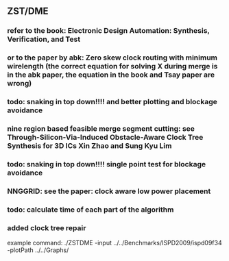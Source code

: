 ## ZST/DME
### refer to the book: Electronic Design Automation: Synthesis, Verification, and Test
### or to the paper by abk: Zero skew clock routing with minimum wirelength (the correct equation for solving X during merge is in the abk paper, the equation in the book and Tsay paper are wrong)
### todo: snaking in top down!!!! and better plotting and blockage avoidance 
### nine region based feasible merge segment cutting: see Through-Silicon-Via-Induced Obstacle-Aware Clock Tree Synthesis for 3D ICs Xin Zhao and Sung Kyu Lim
### todo: snaking in top down!!!! single point test for blockage avoidance
### NNGGRID: see the paper: clock aware low power placement
### todo: calculate time of each part of the algorithm
### added clock tree repair

example command: ./ZSTDME -input ../../Benchmarks/ISPD2009/ispd09f34 -plotPath ../../Graphs/